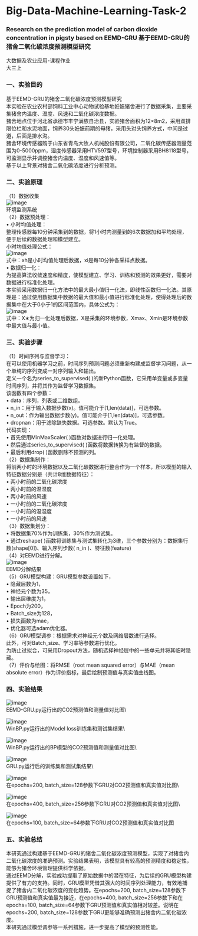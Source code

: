 # Big-Data-Machine-Learning-Task-2
### Research on the prediction model of carbon dioxide concentration in pigsty based on EEMD-GRU 基于EEMD-GRU的猪舍二氧化碳浓度预测模型研究
大数据及农业应用-课程作业\
大三上


### 一、实验目的
基于EEMD-GRU的猪舍二氧化碳浓度预测模型研究\
本实验在农业农村部饲料工业中心动物试验基地妊娠猪舍进行了数据采集，主要采集猪舍内温度、湿度、风速和二氧化碳浓度数据。\
猪舍地点位于河北省承德市丰宁满族自治县，实验猪舍面积为12×8m2，采用双排限位栏和水泥地面，饲养30头妊娠前期的母猪，采用头对头饲养方式，中间是过道，后面是排水沟。\
猪舍环境传感器购于山东省青岛大牧人机械股份有限公司，二氧化碳传感器测量范围为0-5000ppm，湿度传感器采用HTV597型号，环境控制器采用BH8118型号，可监测显示并调控猪舍内温度、湿度和风速值等。\
基于以上背景对猪舍二氧化碳浓度进行分析预测。

### 二、实验原理
（1）数据收集\
![image](https://github.com/user-attachments/assets/cef3b6ef-3b43-4c33-84c1-326a8ef26c8e)\
环境监测系统\
（2）数据预处理：\
• 小时均值处理：\
整理传感器每10分钟采集到的数据，将1小时内测量到的6次数据加和平均处理，便于后续的数据处理和模型建立。\
小时均值处理公式：\
![image](https://github.com/user-attachments/assets/3b6200bd-8d83-4fab-bbfc-94ea1ef25816)\
式中：xh是小时均值处理后数据，xi是每10分钟各采样点数据。\
• 数据归一化：\
为提高算法收敛速度和精度，使模型建立、学习、训练和预测的效果更好，需要对数据进行标准化处理。\
本实验采用数据归一化方法中的最大最小值归一化法，即线性函数归一化法。其原理是：通过使用数据集中数据的最大值和最小值进行标准化处理，使得处理后的数据集中在大于0小于1的区间范围内，具体公式为：\
![image](https://github.com/user-attachments/assets/852615b2-253f-4313-9b7d-957c8e45bf81)\
式中：X∗为归一化处理后数据，X是采集的环境参数，Xmax、Xmin是环境参数中最大值与最小值。

### 三、实验步骤
（1）时间序列与监督学习：\
在可以使用机器学习之前，时间序列预测问题必须重新构建成监督学习问题，从一个单纯的序列变成一对序列输入和输出。\
定义一个名为series_to_supervised( )的新Python函数，它采用单变量或多变量时间序列，并将其作为监督学习数据集。\
该函数有四个参数：\
• data：序列，列表或二维数组。\
• n_in：用于输入数据步数(x)。值可能介于[1,len(data)]，可选参数。\
• n_out：作为输出数据步数(y)。值可能介于[1,len(data)]，可选参数。\
• dropnan：用于滤除缺失数据。可选参数。默认为True。\
代码实现：\
• 首先使用MinMaxScaler( )函数对数据进行归一化处理。\
• 然后通过series_to_supervised( )函数将数据转换为有监督的数据。\
• 最后利用drop( )函数删除不预测的列。\
（2）数据集制作：\
将前两小时的环境数据以及二氧化碳数据进行整合作为一个样本，所以模型的输入特征数据分别是（共计8维数据特征）：\
• 两小时前的二氧化碳浓度\
• 两小时前的温湿度\
• 两小时前的风速\
• 一小时前的二氧化碳浓度\
• 一小时前的温湿度\
• 一小时前的风速\
（3）数据集划分：\
• 将数据集70%作为训练集，30%作为测试集。\
• 通过reshape( )函数将训练集与测试集转化为3维，三个参数分别为：数据集行数(shape[0])、输入序列步数( n_in )、特征数(feature)\
（4）对EEMD进行分解。\
![image](https://github.com/user-attachments/assets/2696a5dc-b50b-40c4-8054-53d8d879c1ea)\
EEMD分解结果\
（5）GRU模型构建：GRU模型参数设置如下，\
• 隐藏层数为1，\
• 神经元个数为35，\
• 输出层维度为1，\
• Epoch为200，\
• Batch_size为128，\
• 损失函数为mae，\
• 优化器可选adam优化器。\
（6）GRU模型调参：根据需求对神经元个数及网络层数进行选择。\
此外，可对Batch_size、学习率等参数进行优化。\
为防止过拟合，可采用Dropout方法，随机选择神经层中的一些单元并将其临时隐藏。\
（7）评价与绘图：将RMSE（root mean squared error）与MAE（mean absolute error）作为评价指标，最后绘制预测值与真实值曲线图。

### 四、实验结果
![image](https://github.com/user-attachments/assets/a0df22c8-5fd8-46f3-a728-20385bf4be67)\
EEMD-GRU.py运行出的CO2预测值和测量值对比图\

![image](https://github.com/user-attachments/assets/6bb87053-d4d0-44ce-96b6-33bd6cef18de)\
WinBP.py运行出的Model loss训练集和测试集结果\

![image](https://github.com/user-attachments/assets/aa26a71a-36da-4dec-8c89-dcc226c3040e)\
WinBP.py运行出的BP模型的CO2预测值和测量值对比图\

![image](https://github.com/user-attachments/assets/bba64dd9-b80b-401f-9c92-8af0736e2b3a)\
GRU.py运行后的训练集和测试集结果\

![image](https://github.com/user-attachments/assets/593d833c-8aa2-4221-b3da-81fc9c726959)\
在epochs=200, batch_size=128参数下GRU对CO2预测值和真实值对比图\

![image](https://github.com/user-attachments/assets/c03f1996-db8f-4e4d-8603-2c2457b02502)\
在epochs=400, batch_size=256参数下GRU对CO2预测值和真实值对比图\

![image](https://github.com/user-attachments/assets/720003d0-ac41-4236-9f24-dcdd316cc64e)\
在epochs=100, batch_size=64参数下GRU对CO2预测值和真实值对比图

### 五、实验总结
本研究通过构建基于EEMD-GRU的猪舍二氧化碳浓度预测模型，实现了对猪舍内二氧化碳浓度的准确预测。实验结果表明，该模型具有较高的预测精度和稳定性，能够为猪舍环境管理提供科学依据。\
通过EEMD分解，实验成功提取了原始数据中的潜在特征，为后续的GRU模型构建提供了有力的支持。同时，GRU模型凭借其强大的时间序列处理能力，有效地捕捉了猪舍内二氧化碳浓度的变化趋势。在epochs=200, batch_size=128参数下GRU预测值和真实值最为接近，在epochs=400, batch_size=256参数下和在epochs=100, batch_size=64参数下GRU预测值和真实值相对较差。说明在epochs=200, batch_size=128参数下GRU更能够准确预测出猪舍内二氧化碳浓度。\
本研究通过模型调参等一系列措施，进一步提高了模型的预测性能。
